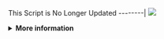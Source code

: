This Script is No Longer Updated
--------|
![](https://media.tenor.com/PWXvVIbIkA4AAAAC/close-close-movie.gif)

<details>
  <summary><b>More information</b></summary>

#### ★ Social Accounts And Donation Accounts ★
<a href="https://m.facebook.com/lontong119"><img src="https://raw.githubusercontent.com/Dumai-991/Dumai-991/main/Image/images.png" alt="alt text" width="75" height="75"></a><a href="https://wa.me/6283893415477?text=Assalamualaikum+Warohmatullahi+wabaokatuh"><img src="https://raw.githubusercontent.com/Dumai-991/Dumai-991/main/Image/images%20(1).png" alt="alt text" width="75" height="75"></a><a href="https://raw.githubusercontent.com/Dumai-991/Dumai-991/main/Image/Screenshot_2021-06-15-10-46-08-83.jpg"><img src="https://raw.githubusercontent.com/Dumai-991/Dumai-991/main/Image/images%20(2).jpeg" alt="alt text" width="75" height="75"></a><a href="https://raw.githubusercontent.com/Dumai-991/Dumai-991/main/Image/Screenshot_2021-06-15-10-33-26-40.jpg"><img src="https://raw.githubusercontent.com/Dumai-991/Dumai-991/main/Image/images.jpeg" alt="alt text" width="75" height="75"></a><a href="https://raw.githubusercontent.com/Dumai-991/Dumai-991/main/Image/Screenshot_2021-06-15-10-45-13-76.jpg"><img src="https://raw.githubusercontent.com/Dumai-991/Dumai-991/main/Image/images%20(1).jpeg" alt="alt text" width="75" height="75"></a><a href="https://paypal.me/dumai991"><img src="https://raw.githubusercontent.com/Dumai-991/Dumai-991/main/Image/download.jpeg" alt="alt text" width="75" height="75"></a>

#### ★★ Bahan Script (Script Material) ★★
* **Bagi Yang Sudah Install Tools**
```
cd $HOME/DARK-FB
git pull
python main.py
```

* **Bagi Yang Belum Install Tools**
```
pkg update
pkg upgrade
pkg install python
pkg install git
pip install requests
pip install mechanize
pip install bs4
git clone https://github.com/Dumai-991/DARK-FB
cd DARK-FB
git pull
```

* **Untuk Jalankan Script Bisa DiKetik :(To run the script, you can type:)**
* ```python main.py```

* **Untuk Stop Script Tekan : (To Stop Script Press :)**
* ```CTRL + Z```

** JANGAN LUPA KASIH BINTANG **

** DON'T FORGET TO GIVE STARS **
</details>
